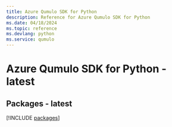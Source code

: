 ```yaml
---
title: Azure Qumulo SDK for Python
description: Reference for Azure Qumulo SDK for Python
ms.date: 04/18/2024
ms.topic: reference
ms.devlang: python
ms.service: qumulo
---
```

# Azure Qumulo SDK for Python - latest
## Packages - latest
[!INCLUDE [packages](qumulo-index.md)]